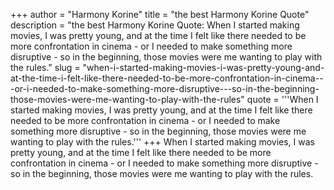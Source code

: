 +++
author = "Harmony Korine"
title = "the best Harmony Korine Quote"
description = "the best Harmony Korine Quote: When I started making movies, I was pretty young, and at the time I felt like there needed to be more confrontation in cinema - or I needed to make something more disruptive - so in the beginning, those movies were me wanting to play with the rules."
slug = "when-i-started-making-movies-i-was-pretty-young-and-at-the-time-i-felt-like-there-needed-to-be-more-confrontation-in-cinema---or-i-needed-to-make-something-more-disruptive---so-in-the-beginning-those-movies-were-me-wanting-to-play-with-the-rules"
quote = '''When I started making movies, I was pretty young, and at the time I felt like there needed to be more confrontation in cinema - or I needed to make something more disruptive - so in the beginning, those movies were me wanting to play with the rules.'''
+++
When I started making movies, I was pretty young, and at the time I felt like there needed to be more confrontation in cinema - or I needed to make something more disruptive - so in the beginning, those movies were me wanting to play with the rules.
